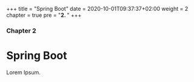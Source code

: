+++
title = "Spring Boot"
date = 2020-10-01T09:37:37+02:00
weight = 2
chapter = true
pre = "<b>2. </b>"
+++

### Chapter 2

# Spring Boot

Lorem Ipsum.